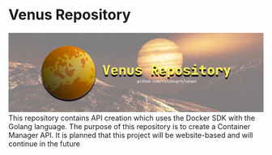 # Venus Repository
![banner](.github/banner.png)
This repository contains API creation which uses the Docker SDK with the Golang language. The purpose of this repository is to create a Container Manager API. It is planned that this project will be website-based and will continue in the future